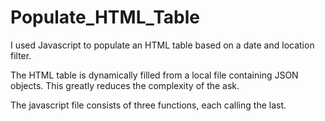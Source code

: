 # Populate_HTML_Table

I used Javascript to populate an HTML table based on a date and location filter.

The HTML table is dynamically filled from a local file containing JSON objects. This greatly reduces the complexity of the ask.

The javascript file consists of three functions, each calling the last.

